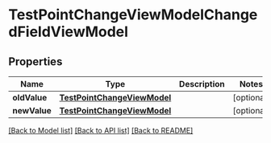 # TestPointChangeViewModelChangedFieldViewModel

## Properties
Name | Type | Description | Notes
------------ | ------------- | ------------- | -------------
**oldValue** | [**TestPointChangeViewModel**](TestPointChangeViewModel.md) |  | [optional] 
**newValue** | [**TestPointChangeViewModel**](TestPointChangeViewModel.md) |  | [optional] 

[[Back to Model list]](../README.md#documentation-for-models) [[Back to API list]](../README.md#documentation-for-api-endpoints) [[Back to README]](../README.md)


